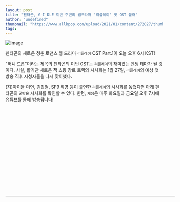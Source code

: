 ```yaml
---
layout: post
title: "펜타곤, G-I-DLE 미연 주연의 웹드라마 '리플레이' 첫 OST 불러"
author: "undefined"
thumbnail: "https://www.allkpop.com/upload/2021/01/content/272027/thumb/1611797224-20210127-pentagon.jpg"
tags: 
---
```



![image](https://www.allkpop.com/upload/2021/01/content/272027/1611797224-20210127-pentagon.jpg)

펜타곤의 새로운 청춘 로맨스 웹 드라마 `리플레이` OST Part.1이 오늘 오후 6시 KST!

"허니 드롭"이라는 제목의 펜타곤의 이번 OST는 `리플레이`의 재미있는 엔딩 테마가 될 것이다. 사실, 활기찬 새로운 잭 스윙 장르 트랙의 시사회는 1월 27일, `리플레이`의 예상 첫 방송 직후 시청자들을 다시 맞이했다.

(지)아이들 미연, 김민철, SF9 휘영 등이 출연한 `리플레이`의 시사회를 놓쳤다면 아래 펜타곤의 `꿀방울` 시사회를 확인할 수 있다. 한편, `재생`은 매주 화요일과 금요일 오후 7시에 유튜브를 통해 방송됩니다!


<div class="video_wrapper" style="padding-top: 56.25%;">
    <iframe class="instagram-media" id="instagram-embed-0" src="https://www.instagram.com/p/CKiNRxghzn9/embed/captioned/?cr=1&amp;v=13&amp;wp=1080&amp;rd=https%3A%2F%2Fwww.allkpop.com&amp;rp=%2Farticle%2F2021%2F01%2Fpentagon-to-sing-the-first-ost-for-web-drama-replay-starring-gi-dles-miyeon#%7B%22ci%22%3A0%2C%22os%22%3A4344.885000027716%2C%22ls%22%3A4131.345000001602%2C%22le%22%3A4341.565000009723%7D" allowtransparency="true" allowfullscreen="true" frameborder="0" height="0" data-instgrm-payload-id="instagram-media-payload-0" scrolling="no" style="background: white; max-width: 540px; width: calc(100% - 2px); border-radius: 3px; border: 1px solid rgb(219, 219, 219); box-shadow: none; display: block; margin: 0px; min-width: 326px; padding: 0px; position: absolute;"></iframe>
</div>
